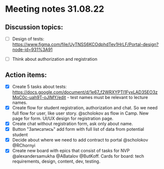 # Meeting notes 31.08.22  

## Discussion topics: 

- [ ] Design of tests: https://www.figma.com/file/UyTNSS6KCOdphdTev1HrLF/Portal-design?node-id=931%3A91 
- [ ] Think about authorization and registration 
 
 
 
 ## Action items: 
 
- [x] Create 5 tasks about tests: https://docs.google.com/document/d/1e67_f2WRXYPTl1FyxLAD35EO3zMqC0c-uah9T-oJIMY/edit - test names must be relevant to lecture names. 
- [x] Create flow for student registration, authorization and chat. So we need full flow for user, like user story. @scholokov as flow in Camp. New page for form. UI/UX design for registration page.      
- [x] Create chat without registration form, ask only about name.
- [x] Button "Записатись" add form with full list of data from potential student 
- [x] Decide about where we need to add contract to portal @scholokov @RChornyi 
- [x] Create new board with epics that consist of tasks for NVP  @alexandersamukha @ABatalov @ButKoff. Сards for board: tech requirements, design, content, dev, testing. 
